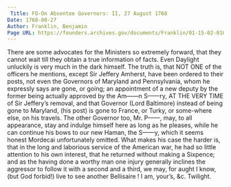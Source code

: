 ```yaml
---
 Title: FO-On Absentee Governors: II, 27 August 1768
Date: 1768-08-27
Author: Franklin, Benjamin
Page URL: https://founders.archives.gov/documents/Franklin/01-15-02-0109
---
```


There are some advocates for the Ministers so extremely forward, that they cannot wait till they obtain a true information of facts. Even Daylight unluckily is very much in the dark himself. The truth is, that NOT ONE of the officers he mentions, except Sir Jeffery Amherst, have been ordered to their posts, not even the Governors of Maryland and Pennsylvania, whom he expressly says are gone, or going; an appointment of a new deputy by the former being actually approved by the Am——n S——ry, AT THE VERY TIME of Sir Jeffery’s removal, and that Governor (Lord Baltimore) instead of being gone to Maryland, (his post) is gone to France, or Turky, or some-where else, on his travels. The other Governor too, Mr. P——, may, to all appearance, stay and indulge himself here as long as he pleases, while he can continue his bows to our new Haman, the S——y, which it seems honest Mordecai unfortunately omitted. What makes his case the harder is, that in the long and laborious service of the American war, he had so little attention to his own interest, that he returned without making a Sixpence; and as the having done a worthy man one injury generally inclines the aggressor to follow it with a second and a third, we may, for aught I know, (but God forbid!) live to see another Bellisaire ! I am, your’s, &c.
Twilight.

